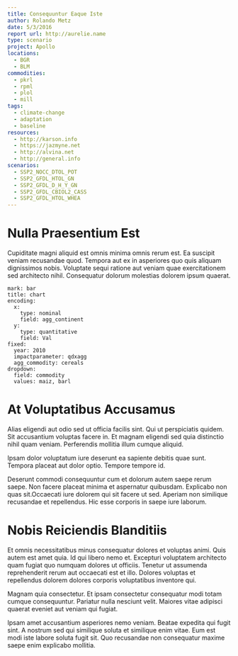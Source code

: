 ```yaml
---
title: Consequuntur Eaque Iste
author: Rolando Metz
date: 5/3/2016
report url: http://aurelie.name
type: scenario
project: Apollo
locations:
  - BGR
  - BLM
commodities:
  - pkrl
  - rpml
  - plol
  - mill
tags:
  - climate-change
  - adaptation
  - baseline
resources:
  - http://karson.info
  - https://jazmyne.net
  - http://alvina.net
  - http://general.info
scenarios:
  - SSP2_NOCC_DTOL_POT
  - SSP2_GFDL_HTOL_GN
  - SSP2_GFDL_D_H_Y_GN
  - SSP2_GFDL_CBIOL2_CASS
  - SSP2_GFDL_HTOL_WHEA
---
```

# Nulla Praesentium Est
Cupiditate magni aliquid est omnis minima omnis rerum est. Ea suscipit veniam recusandae quod. Tempora aut ex in asperiores quo quis aliquam dignissimos nobis. Voluptate sequi ratione aut veniam quae exercitationem sed architecto nihil. Consequatur dolorum molestias dolorem ipsum quaerat.

```vis
mark: bar
title: chart
encoding:
  x:
    type: nominal
    field: agg_continent
  y:
    type: quantitative
    field: Val
fixed:
  year: 2010
  impactparameter: qdxagg
  agg_commodity: cereals
dropdown:
  field: commodity
  values: maiz, barl
```

# At Voluptatibus Accusamus
Alias eligendi aut odio sed ut officia facilis sint. Qui ut perspiciatis quidem. Sit accusantium voluptas facere in. Et magnam eligendi sed quia distinctio nihil quam veniam. Perferendis mollitia illum cumque aliquid.
 Ipsam dolor voluptatum iure deserunt ea sapiente debitis quae sunt. Tempora placeat aut dolor optio. Tempore tempore id.
 Deserunt commodi consequuntur cum et dolorum autem saepe rerum saepe. Non facere placeat minima et aspernatur quibusdam. Explicabo non quas sit.Occaecati iure dolorem qui sit facere ut sed. Aperiam non similique recusandae et repellendus. Hic esse corporis in saepe iure laborum.

# Nobis Reiciendis Blanditiis
Et omnis necessitatibus minus consequatur dolores et voluptas animi. Quis autem est amet quia. Id qui libero nemo et. Excepturi voluptatem architecto quam fugiat quo numquam dolores ut officiis. Tenetur ut assumenda reprehenderit rerum aut occaecati est et illo. Dolores voluptas et repellendus dolorem dolores corporis voluptatibus inventore qui.
 Magnam quia consectetur. Et ipsam consectetur consequatur modi totam cumque consequuntur. Pariatur nulla nesciunt velit. Maiores vitae adipisci quaerat eveniet aut veniam qui fugiat.
 Ipsam amet accusantium asperiores nemo veniam. Beatae expedita qui fugit sint. A nostrum sed qui similique soluta et similique enim vitae. Eum est modi iste labore soluta fugit sit. Quo recusandae non consequatur maxime saepe enim explicabo mollitia.
